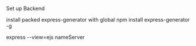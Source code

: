 Set up Backend

install packed express-generator with global
npm install express-generator -g

<!-- set up automation with code -->
express --view=ejs nameServer